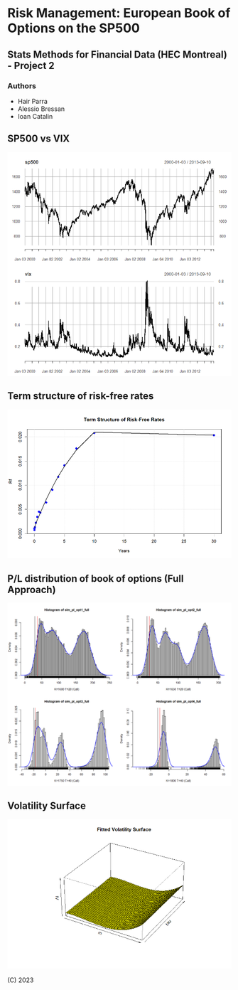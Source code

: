 # Risk Management: European Book of Options on the SP500 
## Stats Methods for Financial Data (HEC Montreal) - Project 2

### Authors
- Hair Parra 
- Alessio Bressan 
- Ioan Catalin

## SP500 vs VIX
![](img/sp500_vs_vix.jpg)

## Term structure of risk-free rates
![](img/term_structure.jpg)

## P/L distribution of book of options (Full Approach) 
![](img/full_approach_opt_distr.png)

## Volatility Surface
![](img/volatility_surface.jpg)

(C) 2023
